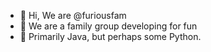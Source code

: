 - 👋 Hi, We are @furiousfam
- 👀 We are a family group developing for fun
- 🌱 Primarily Java, but perhaps some Python.

<!---
furiousfam/furiousfam is a ✨ special ✨ repository because its `README.md` (this file) appears on your GitHub profile.
You can click the Preview link to take a look at your changes.
--->

